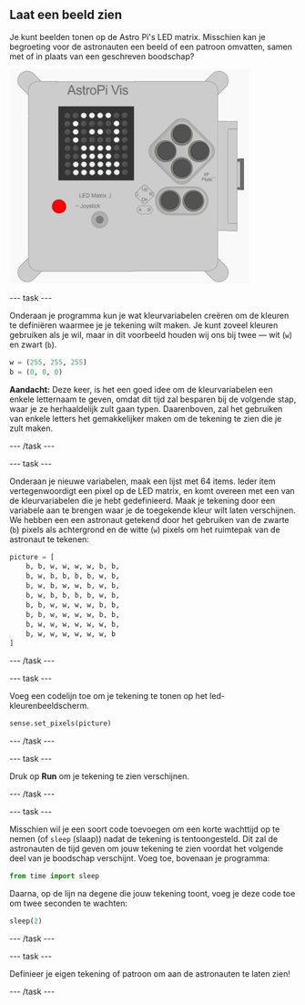## Laat een beeld zien

Je kunt beelden tonen op de Astro Pi's LED matrix. Misschien kan je begroeting voor de astronauten een beeld of een patroon omvatten, samen met of in plaats van een geschreven boodschap?

![Astronaut](images/astronaut-pic.png)

\--- task \---

Onderaan je programma kun je wat kleurvariabelen creëren om de kleuren te definiëren waarmee je je tekening wilt maken. Je kunt zoveel kleuren gebruiken als je wil, maar in dit voorbeeld houden wij ons bij twee — wit (`w`) en zwart (`b`).

```python
w = (255, 255, 255)
b = (0, 0, 0)
```

**Aandacht:** Deze keer, is het een goed idee om de kleurvariabelen een enkele letternaam te geven, omdat dit tijd zal besparen bij de volgende stap, waar je ze herhaaldelijk zult gaan typen. Daarenboven, zal het gebruiken van enkele letters het gemakkelijker maken om de tekening te zien die je zult maken.

\--- /task \---

\--- task \---

Onderaan je nieuwe variabelen, maak een lijst met 64 items. Ieder item vertegenwoordigt een pixel op de LED matrix, en komt overeen met een van de kleurvariabelen die je hebt gedefinieerd. Maak je tekening door een variabele aan te brengen waar je de toegekende kleur wilt laten verschijnen. We hebben een een astronaut getekend door het gebruiken van de zwarte (`b`) pixels als achtergrond en de witte (`w`) pixels om het ruimtepak van de astronaut te tekenen:

```python
picture = [
    b, b, w, w, w, w, b, b,
    b, w, b, b, b, b, w, b,
    b, w, b, w, w, b, w, b,
    b, w, b, b, b, b, w, b,
    b, b, w, w, w, w, b, b,
    b, b, w, w, w, w, b, b,
    b, w, w, w, w, w, w, b,
    b, w, w, w, w, w, w, b
]
```

\--- /task \---

\--- task \---

Voeg een codelijn toe om je tekening te tonen op het led-kleurenbeeldscherm.

```python
sense.set_pixels(picture)
```

\--- /task \---

\--- task \---

Druk op **Run** om je tekening te zien verschijnen.

\--- /task \---

\--- task \---

Misschien wil je een soort code toevoegen om een korte wachttijd op te nemen (of `sleep` (slaap)) nadat de tekening is tentoongesteld. Dit zal de astronauten de tijd geven om jouw tekening te zien voordat het volgende deel van je boodschap verschijnt. Voeg toe, bovenaan je programma:

```python
from time import sleep
```

Daarna, op de lijn na degene die jouw tekening toont, voeg je deze code toe om twee seconden te wachten:

```python
sleep(2)
```

\--- /task \---

\--- task \---

Definieer je eigen tekening of patroon om aan de astronauten te laten zien!

\--- /task \---